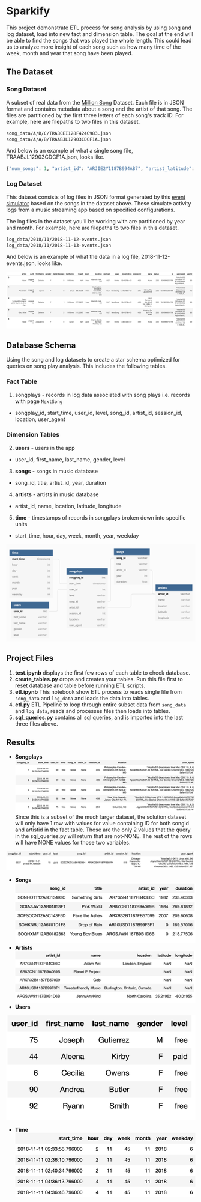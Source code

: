 # Sparkify
This project demonstrate ETL process for song analysis by using song and log dataset, load into new fact and dimension table. The goal at the end will be able to find the songs that was played the whole length. This could lead us to analyze more insight of each song such as how many time of the week, month and year that song have been played.


## The Dataset
### Song Dataset 
A subset of real data from the [Million Song](https://labrosa.ee.columbia.edu/millionsong/) Dataset. Each file is in JSON format and contains metadata about a song and the artist of that song. The files are partitioned by the first three letters of each song's track ID. For example, here are filepaths to two files in this dataset.

```
song_data/A/B/C/TRABCEI128F424C983.json
song_data/A/A/B/TRAABJL12903CDCF1A.json
```
And below is an example of what a single song file, TRAABJL12903CDCF1A.json, looks like.

```python
{"num_songs": 1, "artist_id": "ARJIE2Y1187B994AB7", "artist_latitude": null, "artist_longitude": null, "artist_location": "", "artist_name": "Line Renaud", "song_id": "SOUPIRU12A6D4FA1E1", "title": "Der Kleine Dompfaff", "duration": 152.92036, "year": 0}
```
### Log Dataset 
This dataset consists of log files in JSON format generated by this [event simulator](https://github.com/Interana/eventsim) based on the songs in the dataset above. These simulate activity logs from a music streaming app based on specified configurations.

The log files in the dataset you'll be working with are partitioned by year and month. For example, here are filepaths to two files in this dataset.

```
log_data/2018/11/2018-11-12-events.json
log_data/2018/11/2018-11-13-events.json
```
And below is an example of what the data in a log file, 2018-11-12-events.json, looks like.

![alt text](images/log-data.png "Log data")

## Database Schema
Using the song and log datasets to create a star schema optimized for queries on song play analysis. This includes the following tables.

### Fact Table
1. songplays - records in log data associated with song plays i.e. records with page `NextSong`
* songplay_id, start_time, user_id, level, song_id, artist_id, session_id, location, user_agent

### Dimension Tables
2. **users** - users in the app
* user_id, first_name, last_name, gender, level
3. **songs** - songs in music database
* song_id, title, artist_id, year, duration
4. **artists** - artists in music database
* artist_id, name, location, latitude, longitude
5. **time** - timestamps of records in songplays broken down into specific units
* start_time, hour, day, week, month, year, weekday

![alt text](images/schema.png "Schema")

## Project Files

1. **test.ipynb** displays the first few rows of each table to check database.
2. **create_tables.py** drops and creates your tables. Run this file first to reset database and table before running ETL scripts.
3. **etl.ipynb** This notebook show ETL process to reads single file from `song_data` and `log_data` and loads the data into tables. 
4. **etl.py** ETL Pipeline to loop through entire subset data from `song_data` and `log_data`, reads and processes files then loads into tables. 
5. **sql_queries.py** contains all sql queries, and is imported into the last three files above.

## Results

* **Songplays**
![alt text](images/songplays.png "Schema")
Since this is a subset of the much larger dataset, the solution dataset will only have 1 row with values for value containing ID for both songid and artistid in the fact table. Those are the only 2 values that the query in the sql_queries.py will return that are not-NONE. The rest of the rows will have NONE values for those two variables.

![alt text](images/songplays_find.png "Schema")

* **Songs**
![alt text](images/songs.png "Schema")
* **Artists**
![alt text](images/artists.png "Schema")
* **Users**

![alt text](images/users.png "Schema")
* **Time**
![alt text](images/time.png "Schema")




